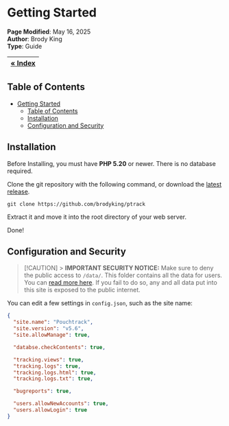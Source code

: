 # Getting Started

**Page Modified**: May 16, 2025
\
**Author**: Brody King
\
**Type**: Guide

| **[« Index](/docs/index.md)** |
| ----------------------------- |

## Table of Contents

- [Getting Started](#getting-started)
  - [Table of Contents](#table-of-contents)
  - [Installation](#installation)
  - [Configuration and Security](#configuration-and-security)

## Installation

Before Installing, you must have **PHP 5.20** or newer. There is no database required.

Clone the git repository with the following command, or download the [latest release](https://github.com/brodyking/ptrack/releases).

```
git clone https://github.com/brodyking/ptrack
```

Extract it and move it into the root directory of your web server.

Done!

## Configuration and Security

> [!CAUTION] > **IMPORTANT SECURITY NOTICE:** Make sure to deny the public access to `/data/`. This folder contains all the data for users. You can [read more here](/docs/references/database.md). If you fail to do so, any and all data put into this site is exposed to the public internet.

You can edit a few settings in `config.json`, such as the site name:

```json
{
  "site.name": "Pouchtrack",
  "site.version": "v5.6",
  "site.allowManage": true,

  "databse.checkContents": true,

  "tracking.views": true,
  "tracking.logs": true,
  "tracking.logs.html": true,
  "tracking.logs.txt": true,

  "bugreports": true,

  "users.allowNewAccounts": true,
  "users.allowLogin": true
}
```
